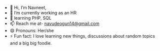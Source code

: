 - 👋 Hi, I’m Navneet,
- 👀 I’m currently working as an HR
- 🌱 learning PHP, SQL 
- 📫 Reach me at- navudeogun14@gmail.com
- 😄 Pronouns: Her/she
- ⚡ Fun fact: I love learning new things, discussions about random topics and a big big foodie.

<!---
navneetKaur14/navneetKaur14 is a ✨ special ✨ repository because its `README.md` (this file) appears on your GitHub profile.
You can click the Preview link to take a look at your changes.
--->
